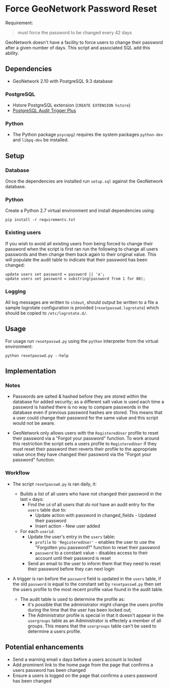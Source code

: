 # Force GeoNetwork Password Reset

Requirement:

> must force the password to be changed every 42 days

GeoNetwork doesn't have a facility to force users to change their password after a given number of days. This script and associated SQL add this ability.

## Dependencies

* GeoNetwork 2.10 with PostgreSQL 9.3 database

### PostgreSQL

* Hstore PostgreSQL extension (`CREATE EXTENSION hstore`)
* [PostgreSQL Audit Trigger Plus](https://wiki.postgresql.org/wiki/Audit_trigger_91plus)

### Python

* The Python package `psycopg2` requires the system packages `python-dev` and `libpq-dev` be installed.

## Setup

### Database

Once the dependencies are installed run `setup.sql` against the GeoNetwork database.

### Python

Create a Python 2.7 virtual environment and install dependencies using:

    pip install -r requirements.txt

### Existing users

If you wish to avoid all existing users from being forced to change their password when the script is first ran run the following to change all users passwords and then change them back again to their original value. This will populate the audit table to indicate that their password has been changed:

    update users set password = password || 'a';
    update users set password = substring(password from 1 for 80);

### Logging

All log messages are written to `stdout`, should output be written to a file a sample logrotate configuration is provided (`resetpasswd.logrotate`) which should be copied to `/etc/logrotate.d/`.

## Usage

For usage run `resetpasswd.py` using the `python` interpreter from the virtual environment:

    python resetpasswd.py --help

## Implementation

### Notes

* Passwords are salted & hashed before they are stored within the database for added security; as a different salt value is used each time a password is hashed there is no way to compare passwords in the database even if previous password hashes are stored. This means that a user could change their password for the same value and this script would not be aware.

* GeoNetwork only allows users with the `RegisteredUser` profile to reset their password via a "Forgot your password" function. To work around this restriction the script sets a users profile to `RegisteredUser` if they must reset their password then reverts their profile to the appropriate value once they have changed their password via the "Forgot your password" function.

### Workflow

* The script `resetpasswd.py` is ran daily, it:
    * Builds a list of all users who have not changed their password in the last `n` days:
        * Find the `id` of all users that *do not* have an audit entry for the `users` table due to:
            * Update action with password in changed_fields - Updated their password
            * Insert action - New user added
    * For each `userid`:
        * Update the user's entry in the `users` table:
            * `profile` to `'RegisteredUser'` - enables the user to use the "Forgotten you password?" function to reset their password
            * `password` to a constant value - disables access to their account until their password is reset
        * Send an email to the user to inform them that they need to reset their password before they can next login

* A trigger is ran before the `password` field is updated in the `users` table, if the old `password` is equal to the constant set by `resetpasswd.py` then set the users profile to the most recent profile value found in the audit table.
    * The audit table is used to determine the profile as:
        * it's possible that the administrator might change the users profile during the time that the user has been locked out;
        * The Administrator profile is special in that it doesn't appear in the `usergroups` table as an Administrator is effectely a member of all groups. This means that the `usergroups` table can't be used to determine a users profile.

## Potential enhancements

* Send a warning email x days before a users account is locked
* Add prominent link to the home page from the page that confirms a users password has been changed
* Ensure a users is logged on the page that confirms a users password has been changed
